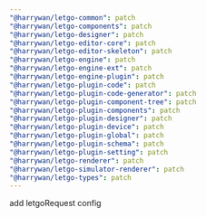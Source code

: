 ```yaml
---
"@harrywan/letgo-common": patch
"@harrywan/letgo-components": patch
"@harrywan/letgo-designer": patch
"@harrywan/letgo-editor-core": patch
"@harrywan/letgo-editor-skeleton": patch
"@harrywan/letgo-engine": patch
"@harrywan/letgo-engine-ext": patch
"@harrywan/letgo-engine-plugin": patch
"@harrywan/letgo-plugin-code": patch
"@harrywan/letgo-plugin-code-generator": patch
"@harrywan/letgo-plugin-component-tree": patch
"@harrywan/letgo-plugin-components": patch
"@harrywan/letgo-plugin-designer": patch
"@harrywan/letgo-plugin-device": patch
"@harrywan/letgo-plugin-global": patch
"@harrywan/letgo-plugin-schema": patch
"@harrywan/letgo-plugin-setting": patch
"@harrywan/letgo-renderer": patch
"@harrywan/letgo-simulator-renderer": patch
"@harrywan/letgo-types": patch
---
```


add letgoRequest config
